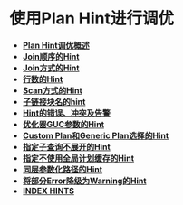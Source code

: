 # 使用Plan Hint进行调优<a name="ZH-CN_TOPIC_0245374566"></a>

-   **[Plan Hint调优概述](Plan-Hint调优概述.md)**  
-   **[Join顺序的Hint](Join顺序的Hint.md)**  
-   **[Join方式的Hint](Join方式的Hint.md)**  
-   **[行数的Hint](行数的Hint.md)**  
-   **[Scan方式的Hint](Scan方式的Hint.md)**  
-   **[子链接块名的hint](子链接块名的hint.md)**  
-   **[Hint的错误、冲突及告警](Hint的错误-冲突及告警.md)**  
-   **[优化器GUC参数的Hint](优化器GUC参数的Hint.md)**  
-   **[Custom Plan和Generic Plan选择的Hint](Custom-Plan和Generic-Plan选择的Hint.md)**  
-   **[指定子查询不展开的Hint](指定子查询不展开的Hint.md)**  
-   **[指定不使用全局计划缓存的Hint](指定不使用全局计划缓存的Hint.md)**  
-   **[同层参数化路径的Hint](同层参数化路径的Hint.md)**
-   **[将部分Error降级为Warning的Hint](将部分Error降级为Warning的Hint.md)**  
-   **[INDEX HINTS](INDEX-HINTS.md)**  